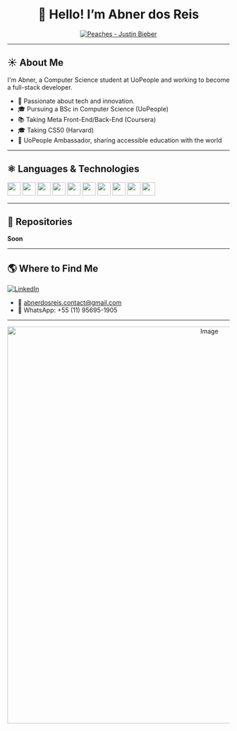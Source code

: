 <h1 align="center">👋 Hello! I’m Abner dos Reis</h1>

<div align="center">
  <a href="https://open.spotify.com/track/4iJyoBOLtHqaGxP12qzhQI" target="_blank">
    <img src="https://i.imgur.com/4L8WY63.gif" alt="Peaches - Justin Bieber">
  </a>
</div>


---

## ☀️ About Me

I'm Abner, a Computer Science student at UoPeople and working to become a full-stack developer.

- 🚀 Passionate about tech and innovation.
- 🎓 Pursuing a BSc in Computer Science (UoPeople)
- 📚 Taking Meta Front-End/Back-End (Coursera)
- 🎓 Taking CS50 (Harvard)
- 🤝 UoPeople Ambassador, sharing accessible education with the world

---

## ⚛️ Languages & Technologies

<p>
  <img src="https://cdn.jsdelivr.net/gh/devicons/devicon/icons/html5/html5-original.svg" width="30"/>
  <img src="https://cdn.jsdelivr.net/gh/devicons/devicon/icons/css3/css3-original.svg" width="30"/>
  <img src="https://cdn.jsdelivr.net/gh/devicons/devicon/icons/bootstrap/bootstrap-original.svg" width="30"/>
  <img src="https://cdn.jsdelivr.net/gh/devicons/devicon/icons/javascript/javascript-original.svg" width="30"/>
  <img src="https://cdn.jsdelivr.net/gh/devicons/devicon/icons/nodejs/nodejs-original.svg" width="30"/>
  <img src="https://cdn.jsdelivr.net/gh/devicons/devicon/icons/react/react-original.svg" width="30"/>
  <img src="https://i.imgur.com/Din5qR8.png" width="30"/>
  <img src="https://cdn.jsdelivr.net/gh/devicons/devicon/icons/python/python-original.svg" width="30"/>
  <img src="https://cdn.jsdelivr.net/gh/devicons/devicon/icons/git/git-original.svg" width="30"/>
  <img src="https://cdn.jsdelivr.net/gh/devicons/devicon/icons/linux/linux-original.svg" width="30"/>
</p>

---
## 📁 Repositories

**Soon**

---

## 🌎 Where to Find Me

[![LinkedIn](https://img.shields.io/badge/LinkedIn-Connect-blue?logo=linkedin)](https://www.linkedin.com/in/abnerdosreis/)

- 📧 abnerdosreis.contact@gmail.com
- 📱 WhatsApp: +55 (11) 95695-1905

---

<div align="center">
  <img src="https://i.imgur.com/gsIqoJO.png" alt="Image" width="900">
</div>


